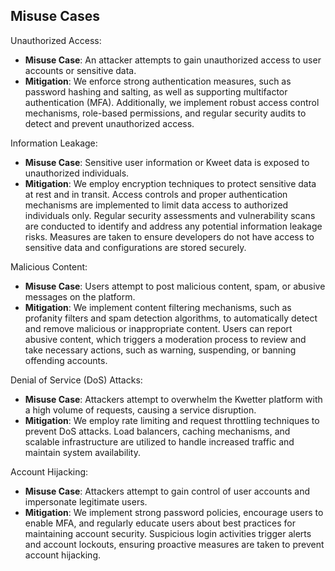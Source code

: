 ## Misuse Cases

Unauthorized Access:

- **Misuse Case**: An attacker attempts to gain unauthorized access to user accounts or sensitive data.
- **Mitigation**: We enforce strong authentication measures, such as password hashing and salting, as well as supporting
  multifactor authentication (MFA). Additionally, we implement robust access control mechanisms, role-based
  permissions, and regular security audits to detect and prevent unauthorized access.

Information Leakage:

- **Misuse Case**: Sensitive user information or Kweet data is exposed to unauthorized individuals.
- **Mitigation**: We employ encryption techniques to protect sensitive data at rest and in transit. Access controls and
  proper authentication mechanisms are implemented to limit data access to authorized individuals only. Regular security
  assessments and vulnerability scans are conducted to identify and address any potential information leakage risks.
  Measures are taken to ensure developers do not have access to sensitive data and configurations are stored securely.

Malicious Content:

- **Misuse Case**: Users attempt to post malicious content, spam, or abusive messages on the platform.
- **Mitigation**: We implement content filtering mechanisms, such as profanity filters and spam detection algorithms, to
  automatically detect and remove malicious or inappropriate content. Users can report abusive content, which triggers a
  moderation process to review and take necessary actions, such as warning, suspending, or banning offending accounts.

Denial of Service (DoS) Attacks:

- **Misuse Case**: Attackers attempt to overwhelm the Kwetter platform with a high volume of requests, causing a service
  disruption.
- **Mitigation**: We employ rate limiting and request throttling techniques to prevent DoS attacks. Load balancers,
  caching mechanisms, and scalable infrastructure are utilized to handle increased traffic and maintain system
  availability.

Account Hijacking:

- **Misuse Case**: Attackers attempt to gain control of user accounts and impersonate legitimate users.
- **Mitigation**: We implement strong password policies, encourage users to enable MFA, and regularly educate users
  about best practices for maintaining account security. Suspicious login activities trigger alerts and account
  lockouts, ensuring proactive measures are taken to prevent account hijacking.